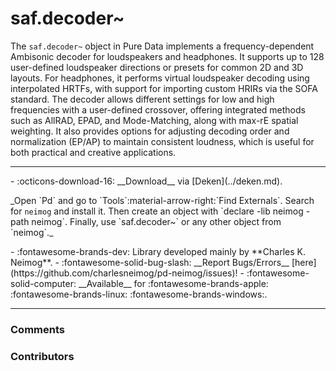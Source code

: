 # saf.decoder~

The `saf.decoder~` object in Pure Data implements a frequency-dependent Ambisonic decoder for loudspeakers and headphones. It supports up to 128 user-defined loudspeaker directions or presets for common 2D and 3D layouts. For headphones, it performs virtual loudspeaker decoding using interpolated HRTFs, with support for importing custom HRIRs via the SOFA standard. The decoder allows different settings for low and high frequencies with a user-defined crossover, offering integrated methods such as AllRAD, EPAD, and Mode-Matching, along with max-rE spatial weighting. It also provides options for adjusting decoding order and normalization (EP/AP) to maintain consistent loudness, which is useful for both practical and creative applications.

---
<div class="grid cards" markdown>
- :octicons-download-16: __Download__ via [Deken](../deken.md).  <p style="font-size: 14px">_Open `Pd` and go to `Tools`:material-arrow-right:`Find Externals`. Search for <code>neimog</code> and install it. Then create an object with `declare -lib neimog -path neimog`. Finally, use `saf.decoder~` or any other object from `neimog`._</p>
- :fontawesome-brands-dev: Library developed mainly by **Charles K. Neimog**.
- :fontawesome-solid-bug-slash: __Report Bugs/Errors__ [here](https://github.com/charlesneimog/pd-neimog/issues)!
- :fontawesome-solid-computer: __Available__ for :fontawesome-brands-apple: :fontawesome-brands-linux: :fontawesome-brands-windows:.
</div>

---

<h3>Comments</h3>

<script src="https://giscus.app/client.js"
    data-repo="charlesneimog/Awesome-PD"
    data-repo-id="R_kgDOLaunFg"
    data-category="Comments"
    data-category-id="DIC_kwDOLaunFs4CnXHy"
    data-mapping="title"
    data-strict="0"
    data-reactions-enabled="1"
    data-emit-metadata="0"
    data-input-position="bottom"
    data-theme="preferred_color_scheme"
    data-lang="en"
    data-loading="lazy"
    crossorigin="anonymous"
    async>
</script>
    
<h3>Contributors</h3>

<div id="avatars"></div>

<script>
const nicknames = ["charlesneimog"];
const container = document.getElementById('avatars');
nicknames.forEach(nick => {
  const link = document.createElement('a');
  link.href = `https://github.com/${nick}`;
  link.target = '_blank'; // opens in new tab
  const img = document.createElement('img');
  img.src = `https://github.com/${nick}.png`;
  img.alt = nick;
  img.className = 'avatar';
  link.appendChild(img);
  container.appendChild(link);
});
</script>
    